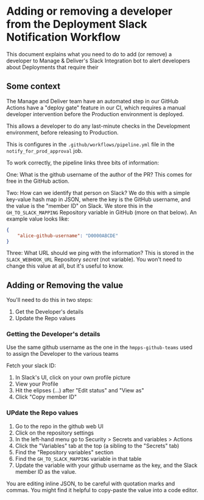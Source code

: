 # Adding or removing a developer from the Deployment Slack Notification Workflow

This document explains what you need to do to add (or remove) a developer to Manage & Deliver's Slack Integration bot to alert developers about Deployments that require their

## Some context

The Manage and Deliver team have an automated step in our GitHub Actions have a "deploy gate" feature in our CI, which requires a manual developer intervention before the Production environment is deployed.

This allows a developer to do any last-minute checks in the Development environment, before releasing to Production.

This is configures in the `.github/workflows/pipeline.yml` file in the `notify_for_prod_approval` job.

To work correctly, the pipeline links three bits of information:

One: What is the github username of the author of the PR?  This comes for free in the GitHub action.

Two: How can we identify that person on Slack?  We do this with a simple key-value hash map in JSON, where the key is the GitHub username, and the value is the "member ID" on Slack.  We store this in the `GH_TO_SLACK_MAPPING` Repository variable in GitHub (more on that below).  An example value looks like:

```json
{
    "alice-github-username": "D0000ABCDE"
}
```

Three: What URL should we ping with the information?  This is stored in the `SLACK_WEBHOOK_URL` Repository _secret_ (not variable).  You won't need to change this value at all, but it's useful to know.

## Adding or Removing the value

You'll need to do this in two steps:

1. Get the Developer's details
2. Update the Repo values

### Getting the Developer's details

Use the same github username as the one in the `hmpps-github-teams` used to assign the Developer to the various teams

Fetch your slack ID:

1. In Slack's UI, click on your own profile picture
2. View your Profile
3. Hit the elipses (...) after "Edit status" and "View as"
4. Click "Copy member ID"

### UPdate the Repo values

1. Go to the repo in the github web UI
2. Click on the repository settings
3. In the left-hand menu go to Security > Secrets and variables > Actions
4. Click the "Variables" tab at the top (a sibling to the "Secrets" tab)
5. Find the "Repository variables" section
6. Find the `GH_TO_SLACK_MAPPING` variable in that table
6. Update the variable with your github username as the key, and the Slack member ID as the value.

You are editing inline JSON, to be careful with quotation marks and commas.  You might find it helpful to copy-paste the value into a code editor.


